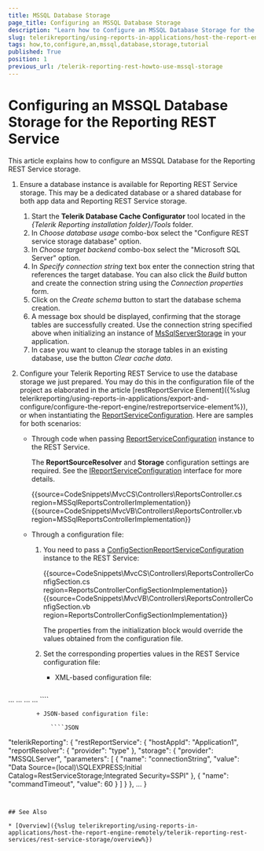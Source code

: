 ```yaml
---
title: MSSQL Database Storage
page_title: Configuring an MSSQL Database Storage
description: "Learn how to Configure an MSSQL Database Storage for the Telerik Reporting REST Service in this Tutorial."
slug: telerikreporting/using-reports-in-applications/host-the-report-engine-remotely/telerik-reporting-rest-services/rest-service-storage/how-to-configure-an-mssql-database-storage
tags: how,to,configure,an,mssql,database,storage,tutorial
published: True
position: 1
previous_url: /telerik-reporting-rest-howto-use-mssql-storage
---
```


# Configuring an MSSQL Database Storage for the Reporting REST Service

This article explains how to configure an MSSQL Database for the Reporting REST Service storage.

1. Ensure a database instance is available for Reporting REST Service storage. This may be a dedicated database or a shared database for both app data and Reporting REST Service storage.

	1. Start the __Telerik Database Cache Configurator__ tool located in the *{Telerik Reporting installation folder}/Tools* folder.
	1. In *Choose database usage* combo-box select the "Configure REST service storage database" option.
	1. In *Choose target backend* combo-box select the "Microsoft SQL Server" option.
	1. In *Specify connection string* text box enter the connection string that references the target database. You can also click the *Build* button and create the connection string using the *Connection properties* form.
	1. Click on the *Create schema* button to start the database schema creation.
	1. A message box should be displayed, confirming that the storage tables are successfully created. Use the connection string specified above when initializing an instance of [MsSqlServerStorage](/api/Telerik.Reporting.Cache.MsSqlServerStorage) in your application.
	1. In case you want to cleanup the storage tables in an existing database, use the button *Clear cache data*.

1. Configure your Telerik Reporting REST Service to use the database storage we just prepared. You may do this in the configuration file of the project as elaborated in the article [restReportService Element]({%slug telerikreporting/using-reports-in-applications/export-and-configure/configure-the-report-engine/restreportservice-element%}), or when instantiating the [ReportServiceConfiguration](/api/Telerik.Reporting.Services.ReportServiceConfiguration). Here are samples for both scenarios:

	+ Through code when passing [ReportServiceConfiguration](/api/Telerik.Reporting.Services.ReportServiceConfiguration) instance to the REST Service.

		The __ReportSourceResolver__ and __Storage__ configuration settings are required. See the [IReportServiceConfiguration](/api/Telerik.Reporting.Services.IReportServiceConfiguration) interface for more details.

		{{source=CodeSnippets\MvcCS\Controllers\ReportsController.cs region=MSSqlReportsControllerImplementation}}
		{{source=CodeSnippets\MvcVB\Controllers\ReportsController.vb region=MSSqlReportsControllerImplementation}}


	+ Through a configuration file:

		1. You need to pass a [ConfigSectionReportServiceConfiguration](/api/Telerik.Reporting.Services.ConfigSectionReportServiceConfiguration) instance to the REST Service:

			{{source=CodeSnippets\MvcCS\Controllers\ReportsControllerConfigSection.cs region=ReportsControllerConfigSectionImplementation}}
			{{source=CodeSnippets\MvcVB\Controllers\ReportsControllerConfigSection.vb region=ReportsControllerConfigSectionImplementation}}


			The properties from the initialization block would override the values obtained from the configuration file.

		1. Set the corresponding properties values in the REST Service configuration file:

			+ XML-based configuration file:

				````XML
<configuration>
				...
					<Telerik.Reporting>
						<restReportService hostAppId="Application1" workerCount="4" reportSharingTimeout="10" clientSessionTimeout="10" exceptionsVerbosity="detailed">
							<reportResolver provider="type" />
							<storage provider="MSSQLServer">
							<parameters>
								<parameter name="connectionString" value="Data Source=(local)\SQLEXPRESS;Initial Catalog=RestServiceStorage;Integrated Security=SSPI" />
								<parameter name="commandTimeout" value="60" />
							</parameters>
							</storage>
						...
						</restReportService>
					...
					</Telerik.Reporting>
				...
				</configuration>
````


			+ JSON-based configuration file:

				````JSON
"telerikReporting": {
					"restReportService": {
						"hostAppId": "Application1",
						"reportResolver": {
							"provider": "type"
						},
						"storage": {
							"provider": "MSSQLServer",
							"parameters": [
								{
									"name": "connectionString",
									"value": "Data Source=(local)\SQLEXPRESS;Initial Catalog=RestServiceStorage;Integrated Security=SSPI"
								},
								{
									"name": "commandTimeout",
									"value": 60
								}
							]
						}
					},
				...
				}
````


## See Also

* [Overview]({%slug telerikreporting/using-reports-in-applications/host-the-report-engine-remotely/telerik-reporting-rest-services/rest-service-storage/overview%})
